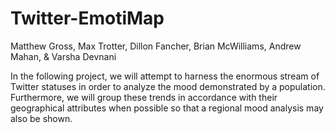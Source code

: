 Twitter-EmotiMap
================

Matthew Gross, Max Trotter, Dillon Fancher, Brian McWilliams, Andrew Mahan, &amp; Varsha Devnani

In the following project, we will attempt to harness the enormous stream of Twitter statuses in order to analyze the mood demonstrated by a population. Furthermore, we will group these trends in accordance with their geographical attributes when possible so that a regional mood analysis may also be shown.
